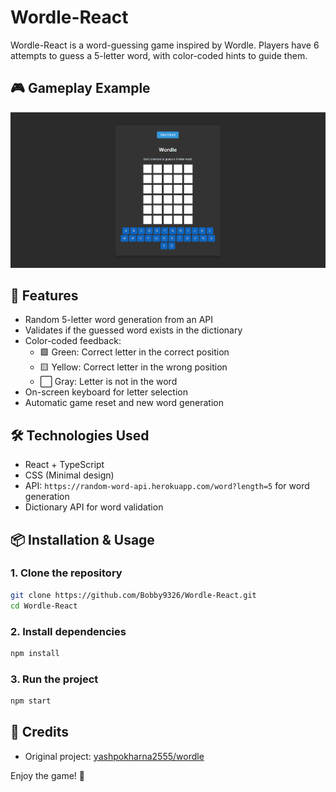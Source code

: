 # Wordle-React

Wordle-React is a word-guessing game inspired by Wordle. Players have 6 attempts to guess a 5-letter word, with color-coded hints to guide them.

## 🎮 Gameplay Example

![Preview](./image/screen.png)

## 🚀 Features

- Random 5-letter word generation from an API
- Validates if the guessed word exists in the dictionary
- Color-coded feedback:
  - 🟩 Green: Correct letter in the correct position
  - 🟨 Yellow: Correct letter in the wrong position
  - ⬜ Gray: Letter is not in the word
- On-screen keyboard for letter selection
- Automatic game reset and new word generation

## 🛠 Technologies Used

- React + TypeScript
- CSS (Minimal design)
- API: `https://random-word-api.herokuapp.com/word?length=5` for word generation
- Dictionary API for word validation

## 📦 Installation & Usage

### 1. Clone the repository

```sh
git clone https://github.com/Bobby9326/Wordle-React.git
cd Wordle-React
```

### 2. Install dependencies

```sh
npm install
```

### 3. Run the project

```sh
npm start
```



## 📜 Credits

- Original project: [yashpokharna2555/wordle](https://github.com/yashpokharna2555/wordle)

Enjoy the game! 🎉

